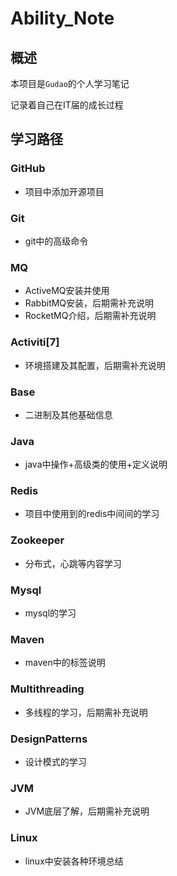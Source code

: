 # Ability_Note

## 概述

本项目是`Gudao`的个人学习笔记

记录着自己在IT届的成长过程

## 学习路径

### GitHub
* 项目中添加开源项目

### Git
* git中的高级命令

### MQ
* ActiveMQ安装并使用
* RabbitMQ安装，后期需补充说明
* RocketMQ介绍，后期需补充说明

### Activiti[7]
* 环境搭建及其配置，后期需补充说明

### Base
* 二进制及其他基础信息

### Java
* java中操作+高级类的使用+定义说明

### Redis
* 项目中使用到的redis中间间的学习

### Zookeeper
* 分布式，心跳等内容学习
  
### Mysql
* mysql的学习

### Maven
* maven中的标签说明

### Multithreading
* 多线程的学习，后期需补充说明

### DesignPatterns
* 设计模式的学习

### JVM
* JVM底层了解，后期需补充说明

### Linux
* linux中安装各种环境总结













